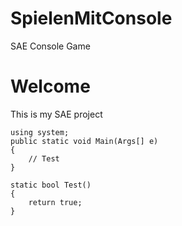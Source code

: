 # SpielenMitConsole
SAE Console Game

# Welcome

This is my SAE project

```
using system;
public static void Main(Args[] e)
{
    // Test
}

static bool Test()
{
    return true;
}
```

